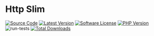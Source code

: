 # Http Slim

<!-- BADGES_START -->
[![Source Code][badge-source]][source]
[![Latest Version][badge-release]][packagist]
[![Software License][badge-license]][license]
[![PHP Version][badge-php]][php]
![run-tests](https://github.com/JustSteveKing/http-slim/workflows/run-tests/badge.svg)
[![Total Downloads][badge-downloads]][downloads]

[badge-source]: http://img.shields.io/badge/source-JustSteveKing/http-slim-blue.svg?style=flat-square
[badge-release]: https://img.shields.io/packagist/v/juststeveking/http-slim.svg?style=flat-square&label=release
[badge-license]: https://img.shields.io/packagist/l/juststeveking/http-slim.svg?style=flat-square
[badge-php]: https://img.shields.io/packagist/php-v/juststeveking/http-slim.svg?style=flat-square

[badge-downloads]: https://img.shields.io/packagist/dt/juststeveking/http-slim.svg?style=flat-square&colorB=mediumvioletred

[source]: https://github.com/JustSteveKing/http-slim
[packagist]: https://packagist.org/packages/juststeveking/http-slim
[license]: https://github.com/JustSteveKing/http-slim/blob/master/LICENSE.md
[php]: https://php.net
[downloads]: https://packagist.org/packages/juststeveking/http-slim
<!-- BADGES_END -->
